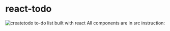 # react-todo
![createtodo](https://user-images.githubusercontent.com/59754248/212526929-669884dd-a565-4f74-8d6a-68e633d59a98.PNG)
to-do list built with react
All components are in src
instruction:
